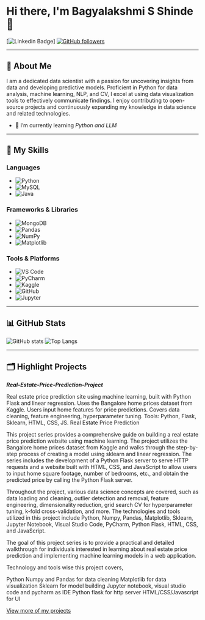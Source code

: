 # Hi there, I'm Bagyalakshmi S Shinde 👋

[![Linkedin Badge](https://img.shields.io/badge/-linkedin-blue?style=flat-square&logo=Linkedin&logoColor=white&link=https://www.linkedin.com/in/bagyalakshmi-s-shinde-048559246)]
[![GitHub followers](https://img.shields.io/github/followers/Bagyalakshmi1429?label=Follow&style=social)](https://github.com/Bagyalakshmi1429/?tab=follow)


---

## 🌟 About Me

 I am a dedicated data scientist with a passion for uncovering insights from data and developing predictive models. Proficient in Python for data analysis, machine learning, NLP, and CV, I excel at using data visualization tools to effectively communicate findings. I enjoy contributing to open-source projects and continuously expanding my knowledge in data science and related technologies. 
- 🌱 I’m currently learning *Python and LLM*


---

## 🚀 My Skills

### Languages
- ![Python](https://img.shields.io/badge/-Python-3776AB?style=flat-square&logo=Python&logoColor=white)
- ![MySQL](https://img.shields.io/badge/-MySQL-4479A1?style=flat-square&logo=MySQL&logoColor=white)
- ![Java](https://img.shields.io/badge/-Java-007396?style=flat-square&logo=Java&logoColor=white)

### Frameworks & Libraries
- ![MongoDB](https://img.shields.io/badge/-MongoDB-47A248?style=flat-square&logo=MongoDB&logoColor=white)
- ![Pandas](https://img.shields.io/badge/-Pandas-150458?style=flat-square&logo=pandas&logoColor=white)
- ![NumPy](https://img.shields.io/badge/-NumPy-013243?style=flat-square&logo=NumPy&logoColor=white)
- ![Matplotlib](https://img.shields.io/badge/-Matplotlib-007ACC?style=flat-square&logo=Matplotlib&logoColor=white)


### Tools & Platforms
- ![VS Code](https://img.shields.io/badge/-VS%20Code-007ACC?style=flat-square&logo=visual-studio-code&logoColor=white)
- ![PyCharm](https://img.shields.io/badge/-PyCharm-000000?style=flat-square&logo=pycharm&logoColor=white)
- ![Kaggle](https://img.shields.io/badge/-Kaggle-20BEFF?style=flat-square&logo=kaggle&logoColor=white)
- ![GitHub](https://img.shields.io/badge/-GitHub-181717?style=flat-square&logo=github&logoColor=white)
- ![Jupyter](https://img.shields.io/badge/-Jupyter-F37626?style=flat-square&logo=jupyter&logoColor=white)


---

## 📊 GitHub Stats

![ GitHub stats](https://github-readme-stats.vercel.app/api?username=Bagyalakshmi1429&show_icons=true&theme=radical)
![Top Langs](https://github-readme-stats.vercel.app/api/top-langs/?username=Bagyalakshmi1429&layout=compact&theme=radical)

---

## 🗂️ Highlight Projects

***Real-Estate-Price-Prediction-Project***

Real estate price prediction site using machine learning, built with Python Flask and linear regression. Uses the Bangalore home prices dataset from Kaggle. Users input home features for price predictions. Covers data cleaning, feature engineering, hyperparameter tuning. Tools: Python, Flask, Sklearn, HTML, CSS, JS. Real Estate Price Prediction

This project series provides a comprehensive guide on building a real estate price prediction website using machine learning. The project utilizes the Bangalore home prices dataset from Kaggle and walks through the step-by-step process of creating a model using sklearn and linear regression. The series includes the development of a Python Flask server to serve HTTP requests and a website built with HTML, CSS, and JavaScript to allow users to input home square footage, number of bedrooms, etc., and obtain the predicted price by calling the Python Flask server.

Throughout the project, various data science concepts are covered, such as data loading and cleaning, outlier detection and removal, feature engineering, dimensionality reduction, grid search CV for hyperparameter tuning, k-fold cross-validation, and more. The technologies and tools utilized in this project include Python, Numpy, Pandas, Matplotlib, Sklearn, Jupyter Notebook, Visual Studio Code, PyCharm, Python Flask, HTML, CSS, and JavaScript.

The goal of this project series is to provide a practical and detailed walkthrough for individuals interested in learning about real estate price prediction and implementing machine learning models in a web application.

Technology and tools wise this project covers,

Python
Numpy and Pandas for data cleaning
Matplotlib for data visualization
Sklearn for model building
Jupyter notebook, visual studio code and pycharm as IDE
Python flask for http server
HTML/CSS/Javascript for UI


[View more of my projects](https://github.com/Bagyalakshmi1429?tab=repositories)


